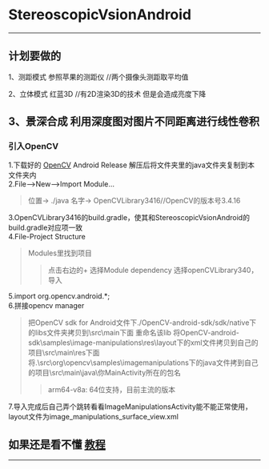 # StereoscopicVsionAndroid
---

## 计划要做的
1、测距模式 参照苹果的测距仪 //两个摄像头测距取平均值 

2、立体模式 红蓝3D //有2D渲染3D的技术 但是会造成亮度下降 

3、景深合成 利用深度图对图片不同距离进行线性卷积 
---

### 引入OpenCV
1.下载好的 [OpenCV](https://opencv.org/releases/) Android Release 解压后将文件夹里的java文件夹复制到本文件夹内   
2.File—>New—>Import Module…     

> 位置->   ./java
> 名字->   OpenCVLibrary3416//OpenCV的版本号3.4.16

3.OpenCVLibrary3416的build.gradle，使其和StereoscopicVsionAndroid的build.gradle对应项一致  
4.File-Project Structure

> Modules里找到项目
> > 点击右边的+
> > 选择Module dependency
> 选择openCVLibrary340，导入

5.import org.opencv.android.*;   
6.拼接opencv manager

> 把OpenCV sdk for Android文件下./OpenCV-android-sdk/sdk/native下的libs文件夹拷贝到\src\main下面 重命名该lib 
> 将OpenCV-android-sdk\samples\image-manipulations\res\layout下的xml文件拷贝到自己的项目\src\main\res下面
> 将.\src\org\opencv\samples\imagemanipulations下的java文件拷到自己的项目\src\main\java\你MainActivity所在的包名
>
> > arm64-v8a: 64位支持，目前主流的版本

7.导入完成后自己弄个跳转看看ImageManipulationsActivity能不能正常使用，layout文件为image_manipulations_surface_view.xml
## **如果还是看不懂** [教程](https://blog.csdn.net/qq_33198758/article/details/82984216)
---

